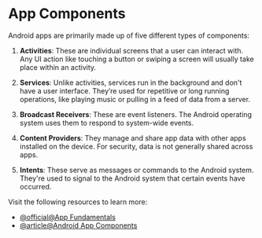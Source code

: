 # App Components

Android apps are primarily made up of five different types of components:

1. **Activities**: These are individual screens that a user can interact with. Any UI action like touching a button or swiping a screen will usually take place within an activity.

2. **Services**: Unlike activities, services run in the background and don't have a user interface. They’re used for repetitive or long running operations, like playing music or pulling in a feed of data from a server.

3. **Broadcast Receivers**: These are event listeners. The Android operating system uses them to respond to system-wide events.

4. **Content Providers**: They manage and share app data with other apps installed on the device. For security, data is not generally shared across apps.

5. **Intents**: These serve as messages or commands to the Android system. They're used to signal to the Android system that certain events have occurred.

Visit the following resources to learn more:

- [@official@App Fundamentals](https://developer.android.com/guide/components/fundamentals)
- [@article@Android App Components](https://medium.com/android-hunger/android-app-components-activities-fragments-and-intents-ed7373455555)

